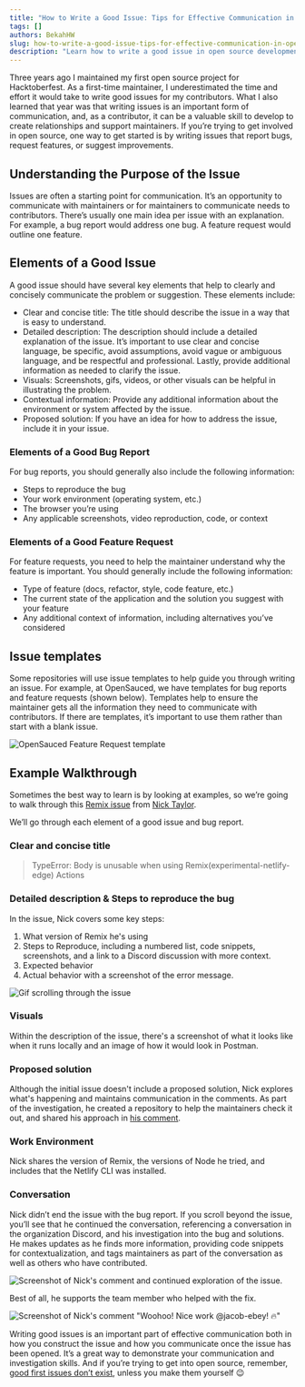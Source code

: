 ```yaml
---
title: "How to Write a Good Issue: Tips for Effective Communication in Open Source"
tags: []
authors: BekahHW
slug: how-to-write-a-good-issue-tips-for-effective-communication-in-open-source
description: "Learn how to write a good issue in open source development with these tips. Follow these guidelines for clear and effective communication to help your fellow contributors address bugs, suggest features, and more. Start contributing to open source with confidence today."
---
```


Three years ago I maintained my first open source project for Hacktoberfest. As a first-time maintainer, I underestimated the time and effort it would take to write good issues for my contributors. What I also learned that year was that writing issues is an important form of communication, and, as a contributor, it can be a valuable skill to develop to create relationships and support maintainers. If you’re trying to get involved in open source, one way to get started is by writing issues that report bugs, request features, or suggest improvements. 

<!-- truncate -->

## Understanding the Purpose of the Issue
Issues are often a starting point for communication. It’s an opportunity to communicate with maintainers or for maintainers to communicate needs to contributors. There’s usually one main idea per issue with an explanation. For example, a bug report would address one bug. A feature request would outline one feature.

## Elements of a Good Issue
A good issue should have several key elements that help to clearly and concisely communicate the problem or suggestion. These elements include:

- Clear and concise title: The title should describe the issue in a way that is easy to understand.
- Detailed description: The description should include a detailed explanation of the issue. It’s important to use clear and concise language, be specific, avoid assumptions, avoid vague or ambiguous language, and be respectful and professional. Lastly, provide additional information as needed to clarify the issue.
- Visuals: Screenshots, gifs, videos, or other visuals can be helpful in illustrating the problem.
- Contextual information: Provide any additional information about the environment or system affected by the issue.
- Proposed solution: If you have an idea for how to address the issue, include it in your issue.

### Elements of a Good Bug Report
For bug reports, you should generally also include the following information:
- Steps to reproduce the bug
- Your work environment (operating system, etc.)
- The browser you’re using
- Any applicable screenshots, video reproduction, code, or context

### Elements of a Good Feature Request
For feature requests, you need to help the maintainer understand why the feature is important. You should generally include the following information:
- Type of feature (docs, refactor, style, code feature, etc.)
- The current state of the application and the solution you suggest with your feature
- Any additional context of information, including alternatives you’ve considered 

## Issue templates
Some repositories will use issue templates to help guide you through writing an issue. For example, at OpenSauced, we have templates for bug reports and feature requests (shown below). Templates help to ensure the maintainer gets all the information they need to communicate with contributors. If there are templates, it’s important to use them rather than start with a blank issue. 

![OpenSauced Feature Request template](https://dev-to-uploads.s3.amazonaws.com/uploads/articles/u7iwfkdsydr1sy2okr83.png)

## Example Walkthrough
Sometimes the best way to learn is by looking at examples, so we’re going to walk through this [Remix issue](https://github.com/remix-run/remix/issues/3003) from [Nick Taylor](https://dev.to/nickytonline). 

We’ll go through each element of a good issue and bug report. 

### Clear and concise title
> TypeError: Body is unusable when using Remix(experimental-netlify-edge) Actions


### Detailed description & Steps to reproduce the bug 
In the issue, Nick covers some key steps:
1. What version of Remix he's using
2. Steps to Reproduce, including a numbered list, code snippets, screenshots, and a link to a Discord discussion with more context.
3. Expected behavior
4. Actual behavior with a screenshot of the error message.

![Gif scrolling through the issue](https://dev-to-uploads.s3.amazonaws.com/uploads/articles/gct099z8l0nyy6q89sy2.gif)

### Visuals
Within the description of the issue, there's a screenshot of what it looks like when it runs locally and an image of how it would look in Postman. 

### Proposed solution
Although the initial issue doesn't include a proposed solution, Nick explores what's happening and maintains communication in the comments. As part of the investigation, he created a repository to help the maintainers check it out, and shared his approach in [his comment](https://github.com/remix-run/remix/issues/3003#issuecomment-1116552723).

### Work Environment 
Nick shares the version of Remix, the versions of Node he tried, and includes that the Netlify CLI was installed.

### Conversation
Nick didn’t end the issue with the bug report. If you scroll beyond the issue, you’ll see that he continued the conversation, referencing a conversation in the organization Discord, and his investigation into the bug and solutions. He makes updates as he finds more information, providing code snippets for contextualization, and tags maintainers as part of the conversation as well as others who have contributed. 

![Screenshot of Nick's comment and continued exploration of the issue.](https://dev-to-uploads.s3.amazonaws.com/uploads/articles/guxkzzf7da37zlm2qnfw.png)


Best of all, he supports the team member who helped with the fix. 

![Screenshot of Nick's comment "Woohoo! Nice work @jacob-ebey! 🔥"](https://dev-to-uploads.s3.amazonaws.com/uploads/articles/ltv5yerd5mcf4rasrs4m.png)


Writing good issues is an important part of effective communication both in how you construct the issue and how you communicate once the issue has been opened. It’s a great way to demonstrate your communication and investigation skills. And if you’re trying to get into open source, remember, [good first issues don’t exist](https://opensauced.pizza/blog/good-first-issues-dont-exist), unless you make them yourself 😉
